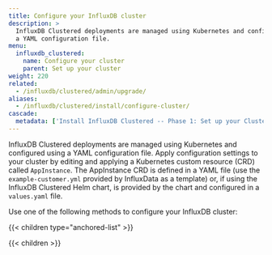```yaml
---
title: Configure your InfluxDB cluster
description: >
  InfluxDB Clustered deployments are managed using Kubernetes and configured using
  a YAML configuration file.
menu:
  influxdb_clustered:
    name: Configure your cluster
    parent: Set up your cluster
weight: 220
related:
  - /influxdb/clustered/admin/upgrade/
aliases:
  - /influxdb/clustered/install/configure-cluster/
cascade:
  metadata: ['Install InfluxDB Clustered -- Phase 1: Set up your Cluster']
---
```


InfluxDB Clustered deployments are managed using Kubernetes and configured using
a YAML configuration file. 
Apply configuration settings to your cluster by editing and applying a
Kubernetes custom resource (CRD) called `AppInstance`.
The AppInstance CRD is defined in a YAML file (use the `example-customer.yml`
provided by InfluxData as a template) or, if using the InfluxDB Clustered Helm
chart, is provided by the chart and configured in a `values.yaml` file.

Use one of the following methods to configure your InfluxDB cluster:

{{< children type="anchored-list" >}}

{{< children >}}
